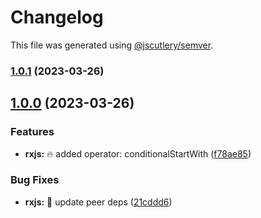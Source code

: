 # Changelog

This file was generated using [@jscutlery/semver](https://github.com/jscutlery/semver).

### [1.0.1](https://github.com/DmitryEfimenko/ngspot/compare/rxjs-1.0.0...rxjs-1.0.1) (2023-03-26)

## [1.0.0](https://github.com/DmitryEfimenko/ngspot/compare/rxjs-0.0.4...rxjs-1.0.0) (2023-03-26)

### Features

- **rxjs:** 🔥 added operator: conditionalStartWith ([f78ae85](https://github.com/DmitryEfimenko/ngspot/commit/f78ae858c858cfe0889011f606f97e560c6e7f85))

### Bug Fixes

- **rxjs:** 🐞 update peer deps ([21cddd6](https://github.com/DmitryEfimenko/ngspot/commit/21cddd6fc3c57bb28dc8276b80d1fa8d5f9949ec))
